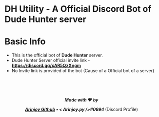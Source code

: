 # **DH Utility**  -  A **Official Discord Bot** of  **Dude Hunter** server

# Basic Info
- This is the official bot of **Dude Hunter** server.
- Dude Hunter Server official invite link - **https://discord.gg/xAR5QzXngm**
- No Invite link is provided of the bot (Cause of a Official bot of a server)

<br/><br/><br/>

<div align="center">
<strong><i> Made with ❤️ by

[Arinjoy Github](https://github.com/ArinjoyProgrammer) • **<  Arinjoy.py />#0994** <!-- • [Arinjoy Email](arinjoy672@gmail.com) -->
</i></strong> (Discord Profile)
</div>
